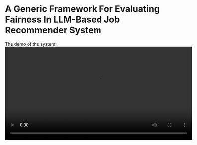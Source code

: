 # A Generic Framework For Evaluating Fairness In LLM-Based Job Recommender System

The demo of the system:
<video src="[https://github.com/你的用户名/你的仓库/releases/download/版本号/视频文件名.mp4](https://github.com/chenzhouli/FairWork/releases/download/v1.0/demovideo.mp4)" controls width="600"></video>
